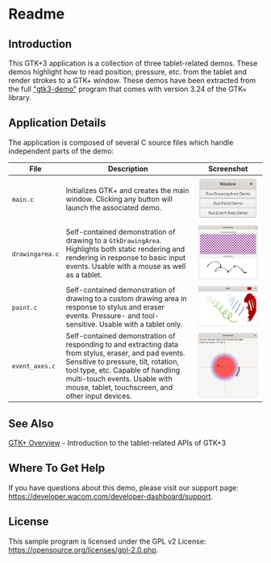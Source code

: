 # Readme

## Introduction
This GTK+3 application is a collection of three tablet-related demos. These demos highlight how to read position, pressure, etc. from the tablet and render strokes to a GTK+ window. These demos have been extracted from the full ["gtk3-demo"](https://gitlab.gnome.org/GNOME/gtk/-/tree/gtk-3-24/demos/gtk-demo) program that comes with version 3.24 of the GTK+ library.

## Application Details
The application is composed of several C source files which handle independent parts of the demo:

|File				|Description											|Screenshot											|
|---					|---													|---												|
|```main.c```			|Initializes GTK+ and creates the main window. Clicking any button will launch the associated demo.	|![initializes GTK+ screen](./Media/sc-rm-gtk-mainc.png)		|
|```drawingarea.c```	|Self-contained demonstration of drawing to a ```GtkDrawingArea```. Highlights both static rendering and rendering in response to basic input events. Usable with a mouse as well as a tablet.|![Self-contained demonstration of drawing to a GtkDrawingArea](./Media/sc-rm-gtk-drawingareac.png)		|
|```paint.c```		|Self-contained demonstration of drawing to a custom drawing area in response to stylus and eraser events. Pressure- and tool-sensitive. Usable with a tablet only.|![Self-contained demonstration of drawing to a custom drawing area in response to stylus and eraser events](./Media/sc-rm-gtl-paintc.png)		|
|```event_axes.c```	|Self-contained demonstration of responding to and extracting data from stylus, eraser, and pad events. Sensitive to pressure, tilt, rotation, tool type, etc. Capable of handling multi-touch events. Usable with mouse, tablet, touchscreen, and other input devices.|![Self-contained demonstration of responding to and extracting data from stylus, eraser, and pad events](./Media/sc-rm-gtk-eventaxesc.png)	|

## See Also
[GTK+ Overview](https://developer-docs.wacom.com/intuos-cintiq-business-tablets/docs/gtk-overview) - Introduction to the tablet-related APIs of GTK+3

## Where To Get Help
If you have questions about this demo, please visit our support page: https://developer.wacom.com/developer-dashboard/support. 

## License
This sample program is licensed under the GPL v2 License: https://opensource.org/licenses/gpl-2.0.php.